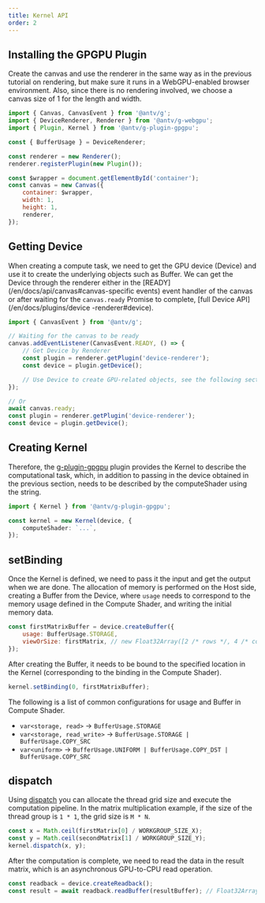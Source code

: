 ```yaml
---
title: Kernel API
order: 2
---
```


## Installing the GPGPU Plugin

Create the canvas and use the renderer in the same way as in the previous tutorial on rendering, but make sure it runs in a WebGPU-enabled browser environment. Also, since there is no rendering involved, we choose a canvas size of 1 for the length and width.

```js
import { Canvas, CanvasEvent } from '@antv/g';
import { DeviceRenderer, Renderer } from '@antv/g-webgpu';
import { Plugin, Kernel } from '@antv/g-plugin-gpgpu';

const { BufferUsage } = DeviceRenderer;

const renderer = new Renderer();
renderer.registerPlugin(new Plugin());

const $wrapper = document.getElementById('container');
const canvas = new Canvas({
    container: $wrapper,
    width: 1,
    height: 1,
    renderer,
});
```

## Getting Device

When creating a compute task, we need to get the GPU device (Device) and use it to create the underlying objects such as Buffer. We can get the Device through the renderer either in the [READY](/en/docs/api/canvas#canvas-specific events) event handler of the canvas or after waiting for the `canvas.ready` Promise to complete, [full Device API](/en/docs/plugins/device -renderer#device).

```js
import { CanvasEvent } from '@antv/g';

// Waiting for the canvas to be ready
canvas.addEventListener(CanvasEvent.READY, () => {
    // Get Device by Renderer
    const plugin = renderer.getPlugin('device-renderer');
    const device = plugin.getDevice();

    // Use Device to create GPU-related objects, see the following section
});

// Or
await canvas.ready;
const plugin = renderer.getPlugin('device-renderer');
const device = plugin.getDevice();
```

## Creating Kernel

Therefore, the [g-plugin-gpgpu](/en/docs/plugins/gpgpu) plugin provides the Kernel to describe the computational task, which, in addition to passing in the device obtained in the previous section, needs to be described by the computeShader using the string.

```ts
import { Kernel } from '@antv/g-plugin-gpgpu';

const kernel = new Kernel(device, {
    computeShader: `...`,
});
```

## setBinding

Once the Kernel is defined, we need to pass it the input and get the output when we are done. The allocation of memory is performed on the Host side, creating a Buffer from the Device, where `usage` needs to correspond to the memory usage defined in the Compute Shader, and writing the initial memory data.

```js
const firstMatrixBuffer = device.createBuffer({
    usage: BufferUsage.STORAGE,
    viewOrSize: firstMatrix, // new Float32Array([2 /* rows */, 4 /* columns */, 1, 2, 3, 4, 5, 6, 7, 8])
});
```

After creating the Buffer, it needs to be bound to the specified location in the Kernel (corresponding to the binding in the Compute Shader).

```js
kernel.setBinding(0, firstMatrixBuffer);
```

The following is a list of common configurations for usage and Buffer in Compute Shader.

-   `var<storage, read>` -> `BufferUsage.STORAGE`
-   `var<storage, read_write>` -> `BufferUsage.STORAGE | BufferUsage.COPY_SRC`
-   `var<uniform>` -> `BufferUsage.UNIFORM | BufferUsage.COPY_DST | BufferUsage.COPY_SRC`

## dispatch

Using [dispatch](https://www.w3.org/TR/WGSL/#dispatch-command) you can allocate the thread grid size and execute the computation pipeline. In the matrix multiplication example, if the size of the thread group is `1 * 1`, the grid size is `M * N`.

```js
const x = Math.ceil(firstMatrix[0] / WORKGROUP_SIZE_X);
const y = Math.ceil(secondMatrix[1] / WORKGROUP_SIZE_Y);
kernel.dispatch(x, y);
```

After the computation is complete, we need to read the data in the result matrix, which is an asynchronous GPU-to-CPU read operation.

```js
const readback = device.createReadback();
const result = await readback.readBuffer(resultBuffer); // Float32Array([...])
```
